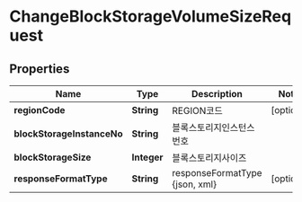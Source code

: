 
# ChangeBlockStorageVolumeSizeRequest

## Properties
Name | Type | Description | Notes
------------ | ------------- | ------------- | -------------
**regionCode** | **String** | REGION코드 |  [optional]
**blockStorageInstanceNo** | **String** | 블록스토리지인스턴스번호 | 
**blockStorageSize** | **Integer** | 블록스토리지사이즈 | 
**responseFormatType** | **String** | responseFormatType {json, xml} |  [optional]



